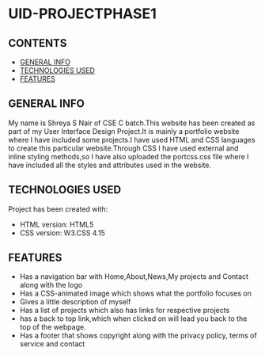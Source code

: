# UID-PROJECTPHASE1
## CONTENTS
* [GENERAL INFO](#general-info)
* [TECHNOLOGIES USED](#technologies-used)
* [FEATURES](#features)
## GENERAL INFO
My name is Shreya S Nair of CSE C batch.This website has been created as part of my User Interface Design Project.It is mainly a portfolio website where I have included some projects.I have used HTML and CSS languages to create this particular website.Through CSS I have used external and inline styling methods,so I have also uploaded the portcss.css file where I have included all the styles and attributes used in the website.
## TECHNOLOGIES USED
Project has been created with:
* HTML version: HTML5
* CSS version: W3.CSS 4.15
## FEATURES
* Has a navigation bar with Home,About,News,My projects and Contact along with the logo
* Has a CSS-animated image which shows what the portfolio focuses on
* Gives a little description of myself
* Has a list of projects which also has links for respective projects
* has a back to top link,which when clicked on will lead you back to the top of the webpage.
* Has a footer that shows copyright along with the privacy policy, terms of service and contact
